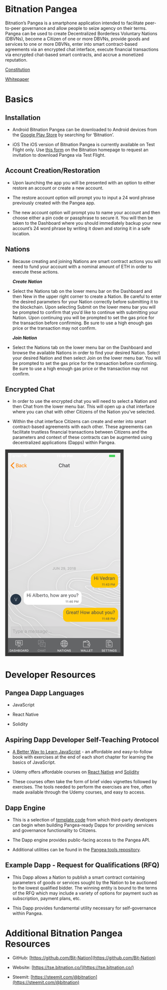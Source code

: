 
# Bitnation Pangea

Bitnation’s Pangea is a smartphone application intended to facilitate peer-to-peer governance and allow people to seize agency on their terms. Pangea can be used to create Decentralized Borderless Voluntary Nations (DBVNs), become a Citizen of one or more DBVNs, provide goods and services to one or more DBVNs, enter into smart contract-based agreements via an encrypted chat interface, execute financial transactions via encrypted chat-based smart contracts, and accrue a monetized reputation.
    

  

[Constitution](https://github.com/Bit-Nation/BITNATION-Constitution/)
    
[Whitepaper](https://github.com/Bit-Nation/Pangea-Docs/blob/master/BITNATION%20Pangea%20Whitepaper%202018.pdf/)
    

  

# Basics
    

## Installation

-   Android
	Bitnation Pangea can be downloaded to Android devices from the [Google Play Store](https://play.google.com/store/apps/details?id=co.bitnation) by searching for ‘Bitnation’.

-   iOS
	The iOS version of Bitnation Pangea is currently available on Test Flight only. Use [this form](https://ios.bitnation.co/) on the Bitnation homepage to request an invitation to download Pangea via Test Flight.

## Account Creation/Restoration

-   Upon launching the app you will be presented with an option to either restore an account or create a new account.

-   The restore account option will prompt you to input a 24 word phrase previously created with the Pangea app.

-   The new account option will prompt you to name your account and then choose either a pin code or passphrase to secure it. You will then be taken to the Dashboard where you should immediately backup your new account’s 24 word phrase by writing it down and storing it in a safe location.

## Nations

 - Because creating and joining Nations are smart contract actions you
   will need to fund your account with a nominal amount of ETH in order
   to execute these actions.

	***Create Nation***
-   Select the Nations tab on the lower menu bar on the Dashboard and then New in the upper right corner to create a Nation. Be careful to enter the desired parameters for your Nation correctly before submitting it to the blockchain. Upon selecting Submit on the lower menu bar you will be prompted to confirm that you’d like to continue with submitting your Nation. Upon continuing you will be prompted to set the gas price for the transaction before confirming. Be sure to use a high enough gas price or the transaction may not confirm.

	***Join Nation***
-   Select the Nations tab on the lower menu bar on the Dashboard and browse the available Nations in order to find your desired Nation. Select your desired Nation and then select Join on the lower menu bar. You will be prompted to set the gas price for the transaction before confirming. Be sure to use a high enough gas price or the transaction may not confirm.
    

  

## Encrypted Chat
-   In order to use the encrypted chat you will need to select a Nation and then Chat from the lower menu bar. This will open up a chat interface where you can chat with other Citizens of the Nation you’ve selected.

-   Within the chat interface Citizens can create and enter into smart contract-based agreements with each other. These agreements can facilitate trustless financial transactions between Citizens and the parameters and context of these contracts can be augmented using decentralized applications (Dapps) within Pangea.

<img align="ce" src="https://github.com/infinitechaos/bitnation-pangea-docs/blob/master/Captura%20de%20pantalla%202018-06-29%20a%20la(s)%2023.50.18.png?raw=true">

  

# Developer Resources
    

  

## Pangea Dapp Languages

-   JavaScript
    
-   React Native
    
-   Solidity

## Aspiring Dapp Developer Self-Teaching Protocol

-   [A Better Way to Learn JavaScript](https://www.amazon.com/Smarter-Way-Learn-JavaScript-technology-ebook/dp/B00H1W9I6C) - an affordable and easy-to-follow book with exercises at the end of each short chapter for learning the basics of JavaScript.

-   Udemy offers affordable courses on [React Native](https://www.udemy.com/topic/react-native/) and [Solidity](https://www.udemy.com/topic/solidity/)
    

-   These courses often take the form of brief video vignettes followed by exercises. The tools needed to perform the exercises are free, often made available through the Udemy courses, and easy to access.

## Dapp Engine

-   This is a selection of [template code](https://github.com/Bit-Nation/dapp-template) from which third-party developers can begin when building Pangea-ready Dapps for providing services and governance functionality to Citizens.

-   The Dapp engine provides public-facing access to the Pangea API.
  
-   Additional utilities can be found in the [Pangea tools repository](https://github.com/Bit-Nation/pangea-tools).
    

## Example Dapp - Request for Qualifications (RFQ)

    

  

-   This Dapp allows a Nation to publish a smart contract containing parameters of goods or services sought by the Nation to be auctioned to the lowest qualified bidder. The winning entity is bound to the terms of the RFQ which may include a variety of options for payment such as subscription, payment plans, etc.
    

  

-   This Dapp provides fundamental utility necessary for self-governance within Pangea.
    

  

# Additional Bitnation Pangea Resources
    

-   GitHub: [https://github.com/Bit-Nation](https://github.com/Bit-Nation)
    
-   Website: [https://tse.bitnation.co/](https://tse.bitnation.co/)
    
-   Steemit: [https://steemit.com/@bitnation](https://steemit.com/@bitnation)
<!--stackedit_data:
eyJoaXN0b3J5IjpbLTEwNjA2NzAzMTgsLTczOTYwMjU0OSwtMT
A2NjEwNzY4Miw2MDE4NDY5ODYsLTE2ODUyMDM5MTFdfQ==
-->